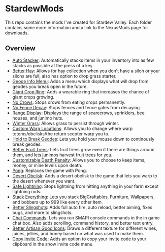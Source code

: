 # StardewMods
This repo contains the mods I've created for Stardew Valley. Each folder contains some more information and a link to the NexusMods page for downloads.

## Overview
- [Auto Stacker](/AutoStacker): Automatically stacks items in your inventory into as few stacks as possible at the press of a key.
- [Better Hay](/BetterHay): Allows for hay collection when you don't have a siloh or your silohs are full, also has option to drop grass starter.
- [Geode Info Menu](/GeodeInfoMenu): Adds a menu which displays what will drop from geodes you break open in the future.
- [Giant Crop Ring](/GiantCropRing): Adds a wearable ring that increases the chance of giant crops growing.
- [No Crows](/NoCrows): Stops crows from eating crops permanently.
- [No Fence Decay](/NoFenceDecay): Stops fences and fence gates from decaying.
- [Range Display](/RangeDisplay): Displays the range of scarecrows, sprinklers, bee houses, and junimo huts.
- [Winter Grass](/WinterGrass): Allows grass to persist through winter.
- [Custom Warp Locations](/CustomWarpLocations): Allows you to change where warp totems/obelisks/the return scepter warp you to.
- [Hold to Break Geodes](/HoldToBreakGeodes): Lets you hold your mouse down to continously break geodes.
- [Better Fruit Trees](/BetterFruitTrees): Lets fruit trees grow even if there are things around them, and lets junimos harvest fruit trees for you.
- [Customizable Death Penalty](/CustomizableDeathPenalty): Allows you to choose to keep items, money, or mine levels upon death.
- [Pong](/Pong): Replaces the game with Pong.
- [Desert Obelisk](/DesertObelisk): Adds a desert obelisk to the game that lets you warp to the desert whenever you want.
- [Safe Lightning](/SafeLightning): Stops lightning from hitting anything in your farm except lightning rods.
- [Stack Everything](/StackEverything): Lets you stack BigCraftables, Furniture, Wallpapers, and bobbers up to 999 like every other item.
- [Better Slingshots](/BetterSlingshots): Adds full auto fire, auto reload, better aiming, fixes bugs, and more to slingshots.
- [Chat Commands](/ChatCommands): Lets you run SMAPI console commands in the in game chat box. Also adds scrolling, command history, and better text entry.
- [Better Artisan Good Icons](/BetterArtisanGoodIcons): Draws a different texture for different wines, juices, jellies, and honey based on what was used to make them.
- [Copy Invite Code](/CopyInviteCode): Adds an option to copy your invite code to your clipboard in the show invite code menu.